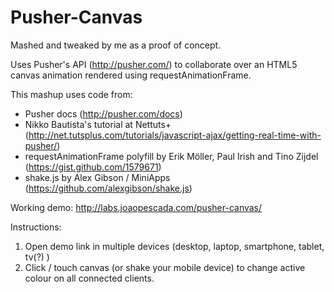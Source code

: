 Pusher-Canvas
=============

Mashed and tweaked by me as a proof of concept.

Uses Pusher's API (http://pusher.com/) to collaborate over an HTML5 canvas animation rendered using requestAnimationFrame. 

This mashup uses code from: 
- Pusher docs (http://pusher.com/docs)
- Nikko Bautista's tutorial at Nettuts+ (http://net.tutsplus.com/tutorials/javascript-ajax/getting-real-time-with-pusher/)
- requestAnimationFrame polyfill by Erik Möller, Paul Irish and Tino Zijdel (https://gist.github.com/1579671)
- shake.js by Alex Gibson / MiniApps (https://github.com/alexgibson/shake.js)


Working demo:
http://labs.joaopescada.com/pusher-canvas/

Instructions:
1. Open demo link in multiple devices (desktop, laptop, smartphone, tablet, tv(?) )
2. Click / touch canvas (or shake your mobile device) to change active colour on all connected clients.